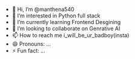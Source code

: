 - 👋 Hi, I’m @manthena540
- 👀 I’m interested in Python full stack
- 🌱 I’m currently learning Frontend Desgining
- 💞️ I’m looking to collaborate on Genrative AI
- 📫 How to reach me i_will_be_ur_badboy(insta)
- 😄 Pronouns: ...
- ⚡ Fun fact: ...

<!---
manthena540/manthena540 is a ✨ special ✨ repository because its `README.md` (this file) appears on your GitHub profile.
You can click the Preview link to take a look at your changes.
--->
